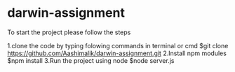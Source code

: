 # darwin-assignment

To start the project please follow the steps

1.clone the code by typing folowing commands in terminal or cmd $git clone https://github.com/Aashimalik/darwin-assignment.git
2.Install npm modules $npm install
3.Run the project using node $node server.js
